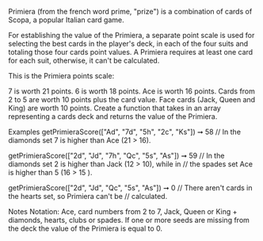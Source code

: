 Primiera (from the french word prime, "prize") is a combination of cards of Scopa, a popular Italian card game.

For establishing the value of the Primiera, a separate point scale is used for selecting the best cards in the player's deck, in each of the four suits and totaling those four cards point values. A Primiera requires at least one card for each suit, otherwise, it can't be calculated.

This is the Primiera points scale:

7 is worth 21 points.
6 is worth 18 points.
Ace is worth 16 points.
Cards from 2 to 5 are worth 10 points plus the card value.
Face cards (Jack, Queen and King) are worth 10 points.
Create a function that takes in an array representing a cards deck and returns the value of the Primiera.

Examples
getPrimieraScore(["Ad", "7d", "5h", "2c", "Ks"]) ➞ 58
// In the diamonds set 7 is higher than Ace (21 > 16).

getPrimieraScore(["2d", "Jd", "7h", "Qc", "5s", "As"]) ➞ 59
// In the diamonds set 2 is higher than Jack (12 > 10), while in
// the spades set Ace is higher than 5 (16 > 15 ).

getPrimieraScore(["2d", "Jd", "Qc", "5s", "As"]) ➞ 0
// There aren't cards in the hearts set, so Primiera can't be
// calculated.

Notes
Notation: Ace, card numbers from 2 to 7, Jack, Queen or King + diamonds, hearts, clubs or spades.
If one or more seeds are missing from the deck the value of the Primiera is equal to 0.